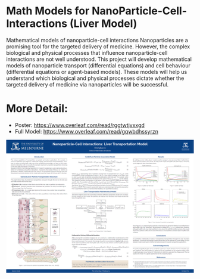 # Math Models for NanoParticle-Cell-Interactions (Liver Model)
 Mathematical models of nanoparticle-cell interactions Nanoparticles are a promising tool for the targeted delivery of medicine. However, the complex biological and physical processes that influence nanoparticle-cell interactions are not well understood. This project will develop mathematical models of nanoparticle transport (differential equations) and cell behaviour (differential equations or agent-based models). These models will help us understand which biological and physical processes dictate whether the targeted delivery of medicine via nanoparticles will be successful.

# More Detail:
- Poster: https://www.overleaf.com/read/rggtwtjvxxgd
- Full Model: https://www.overleaf.com/read/gqwbdhssyrzn


![Poster Overview](/../PosterOverview.png "Poster")
